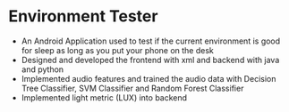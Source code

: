 # Environment Tester
-	An Android Application used to test if the current environment is good for sleep as long as you put your phone on the desk
-	Designed and developed the frontend with xml and backend with java and python
-	Implemented audio features and trained the audio data with Decision Tree Classifier, SVM Classifier and Random Forest     Classifier
-	Implemented light metric (LUX) into backend
